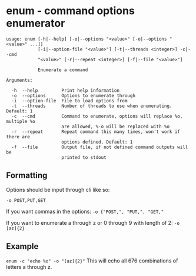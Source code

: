 # enum - command options enumerator

```
usage: enum [-h|--help] [-o|--options "<value>" [-o|--options "<value>" ...]]
            [-i|--option-file "<value>"] [-t|--threads <integer>] -c|--cmd
            "<value>" [-r|--repeat <integer>] [-f|--file "<value>"]

            Enumerate a command

Arguments:

  -h  --help         Print help information
  -o  --options      Options to enumerate through
  -i  --option-file  File to load options from
  -t  --threads      Number of threads to use when enumerating. Default: 1
  -c  --cmd          Command to enumerate, options will replace %o, multiple %o
                     are allowed, %-o will be replaced with %o
  -r  --repeat       Repeat command this many times, won't work if there are
                     options defined. Default: 1
  -f  --file         Output file, if not defined command outputs will be
                     printed to stdout
```

## Formatting
Options should be input through cli like so:

`-o POST,PUT,GET`

If you want commas in the options: `-o {"POST,", "PUT,", "GET,"`

If you want to enumerate a through z or 0 through 9 with length of 2: `-o [az]{2}`

## Example
`enum -c "echo %o" -o "[az]{2}"`
This will echo all 676 combinations of letters a through z.